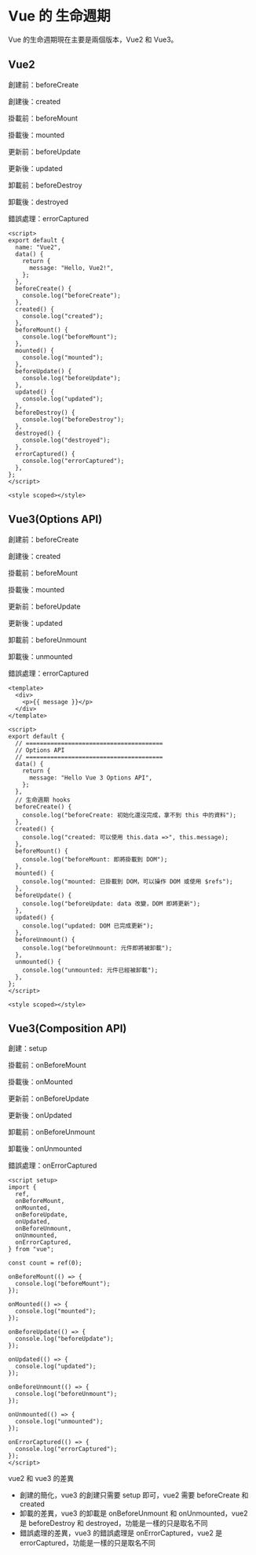 # Vue 的 生命週期

Vue 的生命週期現在主要是兩個版本，Vue2 和 Vue3。

## Vue2

創建前：beforeCreate

創建後：created

掛載前：beforeMount

掛載後：mounted

更新前：beforeUpdate

更新後：updated

卸載前：beforeDestroy

卸載後：destroyed

錯誤處理：errorCaptured

```vue
<script>
export default {
  name: "Vue2",
  data() {
    return {
      message: "Hello, Vue2!",
    };
  },
  beforeCreate() {
    console.log("beforeCreate");
  },
  created() {
    console.log("created");
  },
  beforeMount() {
    console.log("beforeMount");
  },
  mounted() {
    console.log("mounted");
  },
  beforeUpdate() {
    console.log("beforeUpdate");
  },
  updated() {
    console.log("updated");
  },
  beforeDestroy() {
    console.log("beforeDestroy");
  },
  destroyed() {
    console.log("destroyed");
  },
  errorCaptured() {
    console.log("errorCaptured");
  },
};
</script>

<style scoped></style>
```

## Vue3(Options API)

創建前：beforeCreate

創建後：created

掛載前：beforeMount

掛載後：mounted

更新前：beforeUpdate

更新後：updated

卸載前：beforeUnmount

卸載後：unmounted

錯誤處理：errorCaptured

```vue
<template>
  <div>
    <p>{{ message }}</p>
  </div>
</template>

<script>
export default {
  // =======================================
  // Options API
  // =======================================
  data() {
    return {
      message: "Hello Vue 3 Options API",
    };
  },
  // 生命週期 hooks
  beforeCreate() {
    console.log("beforeCreate: 初始化還沒完成，拿不到 this 中的資料");
  },
  created() {
    console.log("created: 可以使用 this.data =>", this.message);
  },
  beforeMount() {
    console.log("beforeMount: 即將掛載到 DOM");
  },
  mounted() {
    console.log("mounted: 已掛載到 DOM，可以操作 DOM 或使用 $refs");
  },
  beforeUpdate() {
    console.log("beforeUpdate: data 改變，DOM 即將更新");
  },
  updated() {
    console.log("updated: DOM 已完成更新");
  },
  beforeUnmount() {
    console.log("beforeUnmount: 元件即將被卸載");
  },
  unmounted() {
    console.log("unmounted: 元件已經被卸載");
  },
};
</script>

<style scoped></style>
```

## Vue3(Composition API)

創建：setup

掛載前：onBeforeMount

掛載後：onMounted

更新前：onBeforeUpdate

更新後：onUpdated

卸載前：onBeforeUnmount

卸載後：onUnmounted

錯誤處理：onErrorCaptured

```vue
<script setup>
import {
  ref,
  onBeforeMount,
  onMounted,
  onBeforeUpdate,
  onUpdated,
  onBeforeUnmount,
  onUnmounted,
  onErrorCaptured,
} from "vue";

const count = ref(0);

onBeforeMount(() => {
  console.log("beforeMount");
});

onMounted(() => {
  console.log("mounted");
});

onBeforeUpdate(() => {
  console.log("beforeUpdate");
});

onUpdated(() => {
  console.log("updated");
});

onBeforeUnmount(() => {
  console.log("beforeUnmount");
});

onUnmounted(() => {
  console.log("unmounted");
});

onErrorCaptured(() => {
  console.log("errorCaptured");
});
</script>
```

vue2 和 vue3 的差異

- 創建的簡化，vue3 的創建只需要 setup 即可，vue2 需要 beforeCreate 和 created
- 卸載的差異，vue3 的卸載是 onBeforeUnmount 和 onUnmounted，vue2 是 beforeDestroy 和 destroyed，功能是一樣的只是取名不同
- 錯誤處理的差異，vue3 的錯誤處理是 onErrorCaptured，vue2 是 errorCaptured，功能是一樣的只是取名不同
